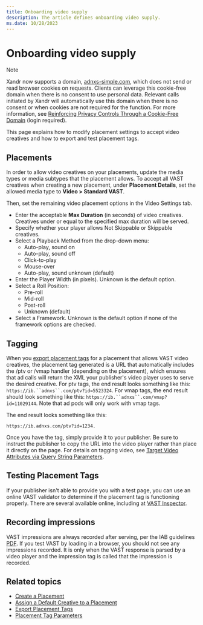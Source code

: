 ```yaml
---
title: Onboarding video supply
description: The article defines onboarding video supply.
ms.date: 10/28/2023
---
```


# Onboarding video supply

> [!NOTE]
> Xandr now supports a domain, [adnxs-simple.com](http://adnxs-simple.com/), which does not send or read browser cookies on requests. Clients can leverage this cookie-free
> domain when there is no consent to use personal data. Relevant calls initiated by Xandr will automatically use this domain when there is no consent or when cookies are not required for the function. For more information, see [Reinforcing Privacy Controls Through a Cookie-Free Domain](https://wiki.xandr.com/display/policies/Reinforcing+Privacy+Controls+Through+a+Cookie-Free+Domain) (login required).

This page explains how to modify placement settings to accept video creatives and how to export and test placement tags.

## Placements

In order to allow video creatives on your placements, update the media types or media subtypes that the placement allows. To accept all VAST creatives when creating a new placement, under **Placement Details**, set the allowed media type to **Video \> Standard VAST**.

Then, set the remaining video placement options in the Video Settings tab.

- Enter the acceptable **Max Duration** (in seconds) of video creatives. Creatives under or equal to the specified max duration will be served.
- Specify whether your player allows Not Skippable or Skippable creatives.
- Select a Playback Method from the drop-down menu:
  - Auto-play, sound on
  - Auto-play, sound off
  - Click-to-play
  - Mouse-over
  - Auto-play, sound unknown (default)
- Enter the Player Width (in pixels). Unknown is the default option.
- Select a Roll Position:
  - Pre-roll
  - Mid-roll
  - Post-roll
  - Unknown (default)
- Select a Framework. Unknown is the default option if none of the framework options are checked.

## Tagging

When you [export placement tags](export-placement-tags.md) for a placement that allows VAST video creatives, the placement tag generated is a URL that automatically includes the /ptv or /vmap handler (depending on the placement), which ensures that ad calls will return the XML your publisher's video player uses to serve the desired
creative. For ptv tags, the end result looks something like this: `https://ib.``adnxs``.com/ptv?id=5523324`.
For vmap tags, the end result should look something like this: `https://ib.``adnxs``.com/vmap?id=11029144`.
Note that ad pods will only work with vmap tags.

The end result looks something like this:

```
https://ib.adnxs.com/ptv?id=1234. 
```

Once you have the tag, simply provide it to your publisher. Be sure to instruct the publisher to copy the URL into the video player rather than place it directly on the page. For details on tagging video, see [Target Video Attributes via Query String Parameters](target-video-attributes-via-query-string-parameters.md).

## Testing Placement Tags

If your publisher isn't able to provide you with a test page, you can use an online VAST validator to determine if the placement tag is functioning properly. There are several available online, including at [VAST Inspector](https://developers.google.com/interactive-media-ads/docs/sdks/html5/vastinspector).

## Recording impressions

VAST impressions are always recorded after serving, per the IAB guidelines [PDF](https://www.iab.net/media/file/dig_vid_imp_meas_guidelines_final.pdf). If you test VAST by loading in a browser, you should not see any impressions recorded. It is only when the VAST response is parsed by a video player and the impression tag is called that the impression is recorded.

## Related topics

- [Create a Placement](create-a-placement.md)
- [Assign a Default Creative to a Placement](assign-a-default-creative-to-a-placement.md)
- [Export Placement Tags](export-placement-tags.md)
- [Placement Tag Parameters](placement-tag-parameters.md)
